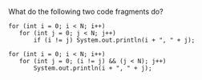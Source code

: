 What do the following two code fragments do?
````
for (int i = 0; i < N; i++)
   for (int j = 0; j < N; j++)
       if (i != j) System.out.println(i + ", " + j);

for (int i = 0; i < N; i++)
   for (int j = 0; (i != j) && (j < N); j++)
       System.out.println(i + ", " + j);
````
